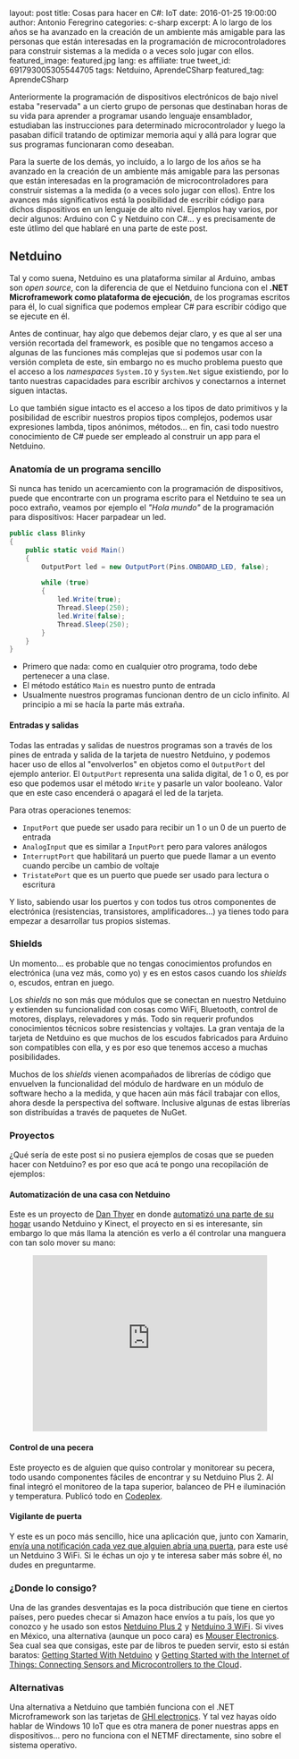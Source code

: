 layout: post
title: Cosas para hacer en C#: IoT
date: 2016-01-25 19:00:00
author: Antonio Feregrino
categories: c-sharp
excerpt: A lo largo de los años se ha avanzado en la creación de un ambiente más amigable para las personas que están interesadas en la programación de microcontroladores para construir sistemas a la medida o a veces solo jugar con ellos.
featured_image: featured.jpg
lang: es
affiliate: true
tweet_id: 691793005305544705
tags: Netduino, AprendeCSharp
featured_tag: AprendeCSharp

Anteriormente la programación de dispositivos electrónicos de bajo nivel estaba "reservada" a un cierto grupo de personas que destinaban horas de su vida para aprender a programar usando lenguaje ensamblador, estudiaban las instrucciones para determinado microcontrolador y luego la pasaban difícil tratando de optimizar memoria aquí y allá para lograr que sus programas funcionaran como deseaban.

Para la suerte de los demás, yo incluído, a lo largo de los años se ha avanzado en la creación de un ambiente más amigable para las personas que están interesadas en la programación de microcontroladores para construir sistemas a la medida (o a veces solo jugar con ellos). Entre los avances más significativos está la posibilidad de escribir código para dichos dispositivos en un lenguaje de alto nivel. Ejemplos hay varios, por decir algunos: Arduino con C y Netduino con C#... y es precisamente de este útlimo del que hablaré en una parte de este post.  
  
## Netduino    
Tal y como suena, Netduino es una plataforma similar al Arduino, ambas son *open source*, con la diferencia de que el Netduino funciona con el **.NET Microframework como plataforma de ejecución**, de los programas escritos para él, lo cual significa que podemos emplear C# para escribir código que se ejecute en él.  
  
Antes de continuar, hay algo que debemos dejar claro, y es que al ser una versión recortada del framework, es posible que no tengamos acceso a algunas de las funciones más complejas que si podemos usar con la versión completa de este, sin embargo no es mucho problema puesto que el acceso a los *namespaces* `System.IO` y `System.Net` sigue existiendo, por lo tanto nuestras capacidades para escribir archivos y conectarnos a internet siguen intactas.  
  
Lo que también sigue intacto es el acceso a los tipos de dato primitivos y la posibilidad de escribir nuestros propios tipos complejos, podemos usar expresiones lambda, tipos anónimos, métodos... en fin, casi todo nuestro conocimiento de C# puede ser empleado al construir un app para el Netduino.   
  
### Anatomía de un programa sencillo 
Si nunca has tenido un acercamiento con la programación de dispositivos, puede que encontrarte con un programa escrito para el Netduino te sea un poco extraño, veamos por ejemplo el *"Hola mundo"* de la programación para dispositivos: Hacer parpadear un led.

```csharp  
public class Blinky
{
    public static void Main()
    {
        OutputPort led = new OutputPort(Pins.ONBOARD_LED, false);

        while (true)
        {
            led.Write(true);
            Thread.Sleep(250);
            led.Write(false);
            Thread.Sleep(250);
        }
    }
}
```  
  
 - Primero que nada: como en cualquier otro programa, todo debe pertenecer a una clase.
 - El método estático `Main` es nuestro punto de entrada
 - Usualmente nuestros programas funcionan dentro de un ciclo infinito. Al principio a mi se hacía la parte más extraña.  
 
#### Entradas y salidas  
Todas las entradas y salidas de nuestros programas son a través de los pines de entrada y salida de la tarjeta de nuestro Netduino, y podemos hacer uso de ellos al "envolverlos" en objetos como el `OutputPort` del ejemplo anterior. El `OutputPort` representa una salida digital, de 1 o 0, es por eso que podemos usar el método `Write` y pasarle un valor booleano. Valor que en este caso encenderá o apagará el led de la tarjeta.

Para otras operaciones tenemos:
  
 - `InputPort` que puede ser usado para recibir un 1 o un 0 de un puerto de entrada  
 - `AnalogInput` que es similar a `InputPort` pero para valores análogos  
 - `InterruptPort` que habilitará un puerto que puede llamar a un evento cuando percibe un cambio de voltaje  
 - `TristatePort` que es un puerto que puede ser usado para lectura o escritura  

Y listo, sabiendo usar los puertos y con todos tus otros componentes de electrónica (resistencias, transistores, amplificadores...) ya tienes todo para empezar a desarrollar tus propios sistemas.  
 
### Shields  
Un momento... es probable que no tengas conocimientos profundos en electrónica (una vez más, como yo) y es en estos casos cuando los *shields* o, escudos, entran en juego.  
  
Los *shields* no son más que módulos que se conectan en nuestro Netduino y extienden su funcionalidad con cosas como WiFi, Bluetooth, control de motores, displays, relevadores y más. Todo sin requerir profundos conocimientos técnicos sobre resistencias y voltajes. La gran ventaja de la tarjeta de Netduino es que muchos de los escudos fabricados para Arduino son compatibles con ella, y es por eso que tenemos acceso a muchas posibilidades.  
 
Muchos de los *shields* vienen acompañados de librerías de código que envuelven la funcionalidad del módulo de hardware en un módulo de software hecho a la medida, y que hacen aún más fácil trabajar con ellos, ahora desde la perspectiva del software. Inclusive algunas de estas librerías son distribuídas a través de paquetes de NuGet.  

### Proyectos  
¿Qué sería de este post si no pusiera ejemplos de cosas que se pueden hacer con Netduino? es por eso que acá te pongo una recopilación de ejemplos:  

#### Automatización de una casa con Netduino  
Este es un proyecto de <a href="http://twitter.com/LogicalDan" rel="nofollow" target="_blank">Dan Thyer</a> en donde <a href="" target="_blank">automatizó una parte de su hogar</a> usando Netduino y Kinect, el proyecto en si es interesante, sin embargo lo que más llama la atención es verlo a él controlar una manguera con tan solo mover su mano:  
<div style="text-align: center;">
    <iframe width="420" height="315" src="https://www.youtube.com/embed/FWINsKcP8oQ" frameborder="0" allowfullscreen></iframe>  
</div>

#### Control de una pecera  
Este proyecto es de alguien que quiso controlar y monitorear su pecera, todo usando componentes fáciles de encontrar y su Netduino Plus 2. Al final integró el monitoreo de la tapa superior, balanceo de PH e iluminación y temperatura. Publicó todo en <a href="https://reefindotnet.codeplex.com" target="_blank" rel="nofollow">Codeplex</a>.

#### Vigilante de puerta   
Y este es un poco más sencillo, hice una aplicación que, junto con Xamarin, <a href="/post/pushing-from-netduino-to-mobile/">envía una notificación cada vez que alguien abría una puerta</a>, para este usé un Netduino 3 WiFi. Si le échas un ojo y te interesa saber más sobre él, no dudes en preguntarme.

### ¿Donde lo consigo?  
Una de las grandes desventajas es la poca distribución que tiene en ciertos países, pero puedes checar si Amazon hace envíos a tu país, los que yo conozco y he usado son estos <a rel="nofollow" href="http://www.amazon.com/gp/product/B009QOYK2U/ref=as_li_tl?ie=UTF8&camp=1789&creative=9325&creativeASIN=B009QOYK2U&linkCode=as2&tag=thcgu-20&linkId=S5Y5YR4FYENG4U5H">Netduino Plus 2</a><img src="http://ir-na.amazon-adsystem.com/e/ir?t=thcgu-20&l=as2&o=1&a=B009QOYK2U" width="1" height="1" border="0" alt="" style="border:none !important; margin:0px !important; display:inline;" /> y <a rel="nofollow" href="http://www.amazon.com/gp/product/B00WAGY87S/ref=as_li_tl?ie=UTF8&camp=1789&creative=390957&creativeASIN=B00WAGY87S&linkCode=as2&tag=thcgu-20&linkId=E72OE67HNTGC4V3B">Netduino 3 WiFi</a><img src="http://ir-na.amazon-adsystem.com/e/ir?t=thcgu-20&l=as2&o=1&a=B00WAGY87S" width="1" height="1" border="0" alt="" style="border:none !important; margin:0px !important; display: inline;" />. Si vives en México, una alternativa (aunque un poco cara) es <a href="http://www.mouser.mx/Search/Refine.aspx?Keyword=Netduino" target="_blank" rel="nofollow">Mouser Electronics</a>. Sea cual sea que consigas, este par de libros te pueden servir, esto si están baratos: <a rel="nofollow" href="http://www.amazon.com.mx/gp/product/1449302459/ref=as_li_qf_sp_asin_tl?ie=UTF8&camp=1789&creative=9325&creativeASIN=1449302459&linkCode=as2&tag=thcgu02-20">Getting Started With Netduino</a><img src="http://ir-mx.amazon-adsystem.com/e/ir?t=thcgu02-20&l=as2&o=34&a=1449302459" width="1" height="1" border="0" alt="" style="border:none !important; margin:0px !important; display: inline;" /> y <a rel="nofollow" href="http://www.amazon.com.mx/gp/product/B00COVJUGI/ref=as_li_qf_sp_asin_tl?ie=UTF8&camp=1789&creative=9325&creativeASIN=B00COVJUGI&linkCode=as2&tag=thcgu02-20">Getting Started with the Internet of Things: Connecting Sensors and Microcontrollers to the Cloud</a><img src="http://ir-mx.amazon-adsystem.com/e/ir?t=thcgu02-20&l=as2&o=34&a=B00COVJUGI" width="1" height="1" border="0" alt="" style="border:none !important; margin:0px !important; display: inline;" />.

### Alternativas  
Una alternativa a Netduino que también funciona con el .NET Microframework son las tarjetas de <a href="https://www.ghielectronics.com/catalog/category/34#cat543" rel="nofollow" target="_blank">GHI electronics</a>. Y tal vez hayas oído hablar de Windows 10 IoT que es otra manera de poner nuestras apps en dispositivos... pero no funciona con el NETMF directamente, sino sobre el sistema operativo.